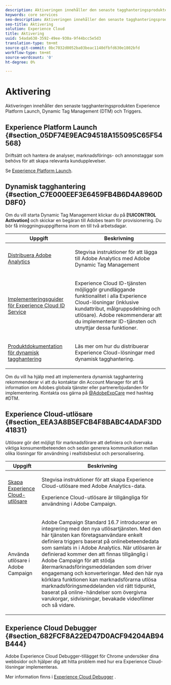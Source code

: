 ```yaml
---
description: Aktiveringen innehåller den senaste tagghanteringsprodukten Experience Platform Launch. Dynamic Tag Management (DTM) och Triggers.
keywords: core services
seo-description: Aktiveringen innehåller den senaste tagghanteringsprodukten Experience Platform Launch. Dynamic Tag Management (DTM) och Triggers.
seo-title: Aktivering
solution: Experience Cloud
title: Aktivering
uuid: 54ada638-3592-49ee-930a-9f44bcc5e5d3
translation-type: tm+mt
source-git-commit: 0bc7032d0052ba03beac1140dfbfd630e1802bfd
workflow-type: tm+mt
source-wordcount: '0'
ht-degree: 0%

---
```



# Aktivering

Aktiveringen innehåller den senaste tagghanteringsprodukten Experience Platform Launch, Dynamic Tag Management (DTM) och Triggers.

## Experience Platform Launch {#section_05DF74E9EAC94518A155095C65F54568}

Driftsätt och hantera de analyser, marknadsförings- och annonstaggar som behövs för att skapa relevanta kundupplevelser.

Se [Experience Platform Launch](https://docs.adobe.com/content/help/en/launch/using/intro/get-started/quick-start.html).

## Dynamisk tagghantering {#section_C7E000EEF3E6459FB4B6D4A8960DD8F0}

Om du vill starta Dynamic Tag Management klickar du på **[!UICONTROL Activation]** och skickar en begäran till Adobes team för provisionering. Du bör få inloggningsuppgifterna inom en till två arbetsdagar.

<table id="table_3241FF7CA0B242BFAFC68362A62AA0C7"> 
 <thead> 
  <tr> 
   <th colname="col1" class="entry"> Uppgift </th> 
   <th colname="col2" class="entry"> Beskrivning </th> 
  </tr> 
 </thead>
 <tbody> 
  <tr> 
   <td colname="col1"> <p> <a href="https://docs.adobe.com/content/help/en/dtm/using/tools/analytics-dtm.html" format="html" scope="external"> Distribuera Adobe Analytics </a> </p> </td> 
   <td colname="col2"> <p> Stegvisa instruktioner för att lägga till Adobe Analytics med Adobe Dynamic Tag Management </p> </td> 
  </tr> 
  <tr> 
   <td colname="col1"> <p> <a href="https://docs.adobe.com/content/help/en/id-service/using/implementation-guides/implementation-guides.html" format="html" scope="external"> Implementeringsguider för Experience Cloud ID Service </a> </p> </td> 
   <td colname="col2"> <p>Experience Cloud ID-tjänsten möjliggör grundläggande funktionalitet i alla Experience Cloud-lösningar (inklusive kundattribut, målgruppsdelning och utlösare). Adobe rekommenderar att du implementerar ID-tjänsten och utnyttjar dessa funktioner. </p> </td> 
  </tr> 
  <tr> 
   <td colname="col1"> <p> <a href="https://docs.adobe.com/content/help/en/dtm/using/dtm-home.html" format="https" scope="external"> Produktdokumentation för dynamisk tagghantering </a> </p> </td> 
   <td colname="col2"> <p>Läs mer om hur du distribuerar Experience Cloud-lösningar med dynamisk tagghantering. </p> </td>
  </tr> 
 </tbody> 
</table>

Om du vill ha hjälp med att implementera dynamisk tagghantering rekommenderar vi att du kontaktar din Account Manager för att få information om Adobes globala tjänster eller partnererbjudanden för implementering. Kontakta oss gärna på [@AdobeExpCare](https://twitter.com/AdobeExpCare) med hashtag #DTM.

## Experience Cloud-utlösare {#section_EEA3A8B5EFCB4F8BABC4ADAF3DD41831}

*Utlösare* gör det möjligt för marknadsförare att definiera och övervaka viktiga konsumentbeteenden och sedan generera kommunikation mellan olika lösningar för användning i realtidsbeslut och personalisering.

<table id="table_AF6842470172429EA97C9B02163BD0C3"> 
 <thead> 
  <tr> 
   <th colname="col1" class="entry"> Uppgift </th>
   <th colname="col2" class="entry"> Beskrivning </th>
  </tr> 
 </thead>
 <tbody> 
  <tr> 
   <td colname="col1"> <p> <a href="../activation/triggers.md#concept_887B30241B3E4DB0A2553B2996E2D4FB" format="dita" scope="local"> Skapa Experience Cloud-utlösare </a> </p> </td> 
   <td colname="col2"> <p> Stegvisa instruktioner för att skapa Experience Cloud-utlösare med Adobe Analytics-data. </p> <p>Experience Cloud-utlösare är tillgängliga för användning i Adobe Campaign. </p> </td>
  </tr>
  <tr> 
   <td colname="col1"> <p>Använda utlösare i Adobe Campaign </p> </td> 
   <td colname="col2"> <p> Adobe Campaign Standard 16.7 introducerar en integrering med den nya utlösartjänsten. Med den här tjänsten kan företagsanvändare enkelt definiera triggers baserat på onlinebeteendedata som samlats in i Adobe Analytics. När utlösaren är definierad kommer den att finnas tillgänglig i Adobe Campaign för att stödja återmarknadsföringsmeddelanden som driver engagemang och konverteringar. Med den här nya körklara funktionen kan marknadsförarna utlösa marknadsföringsmeddelanden vid rätt tidpunkt, baserat på online-händelser som övergivna varukorgar, sidvisningar, bevakade videofilmer och så vidare. </p> </td>
  </tr>
 </tbody>
</table>


## Experience Cloud Debugger {#section_682FCF8A22ED47D0ACF94204AB94B444}

Adobe Experience Cloud Debugger-tillägget för Chrome undersöker dina webbsidor och hjälper dig att hitta problem med hur era Experience Cloud-lösningar implementeras.

Mer information finns i [Experience Cloud Debugger](https://docs.adobe.com/content/help/en/debugger/using/experience-cloud-debugger.html) .
